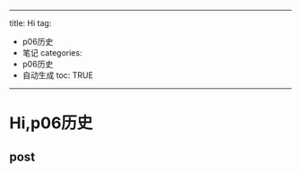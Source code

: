  
---
title: Hi
tag: 
- p06历史 
- 笔记
categories:
- p06历史 
- 自动生成
toc: TRUE
---
 
<h1 id="hip06历史">Hi,p06历史</h1>
<h2 id="post">post</h2>
